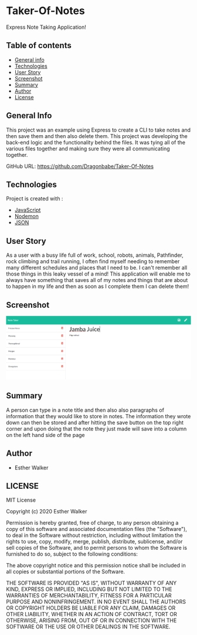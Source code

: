 # Taker-Of-Notes

Express Note Taking Application!

## Table of contents

- [General info](#general-info)
- [Technologies](#Technologies)
- [User Story](#User-Story)
- [Screenshot](#Screenshot)
- [Summary](#Summary)
- [Author](#Author)
- [License](#License)

## General Info

This project was an example using Express to create a CLI to take notes and then save them and then also delete them. This project was developing the back-end logic and the functionality behind the files. It was tying all of the various files together and making sure they were all communicating together.

GitHub URL: https://github.com/Dragonbabe/Taker-Of-Notes

## Technologies

Project is created with :

- [JavaScript](https://www.javascript.com/)
- [Nodemon](https://nodemon.io/)
- [JSON](https://www.json.org/json-en.html)

## User Story

As a user with a busy life full of work, school, robots, animals, Pathfinder, rock climbing and trail running, I often find myself needing to remember many different schedules and places that I need to be. I can't remember all those things in this leaky vessel of a mind!
This application will enable me to always have something that saves all of my notes and things that are about to happen in my life and then as soon as I complete them I can delete them!

## Screenshot

![image](taker.of.notes.screenshot.png)

## Summary

A person can type in a note title and then also also paragraphs of information that they would like to store in notes. The information they wrote down can then be stored and after hitting the save button on the top right corner and upon doing that the note they just made will save into a column on the left hand side of the page

## Author

- Esther Walker

## LICENSE

MIT License

Copyright (c) 2020 Esther Walker

Permission is hereby granted, free of charge, to any person obtaining a copy
of this software and associated documentation files (the "Software"), to deal
in the Software without restriction, including without limitation the rights
to use, copy, modify, merge, publish, distribute, sublicense, and/or sell
copies of the Software, and to permit persons to whom the Software is
furnished to do so, subject to the following conditions:

The above copyright notice and this permission notice shall be included in all
copies or substantial portions of the Software.

THE SOFTWARE IS PROVIDED "AS IS", WITHOUT WARRANTY OF ANY KIND, EXPRESS OR
IMPLIED, INCLUDING BUT NOT LIMITED TO THE WARRANTIES OF MERCHANTABILITY,
FITNESS FOR A PARTICULAR PURPOSE AND NONINFRINGEMENT. IN NO EVENT SHALL THE
AUTHORS OR COPYRIGHT HOLDERS BE LIABLE FOR ANY CLAIM, DAMAGES OR OTHER
LIABILITY, WHETHER IN AN ACTION OF CONTRACT, TORT OR OTHERWISE, ARISING FROM,
OUT OF OR IN CONNECTION WITH THE SOFTWARE OR THE USE OR OTHER DEALINGS IN THE
SOFTWARE.
